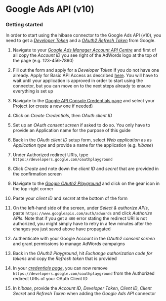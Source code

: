 # Google Ads API (v10)

### Getting started

In order to start using the hibase connector to the Google Ads API (v10), you need to get a [*Developer Token*](https://developers.google.com/adwords/api/docs/guides/signup) and a [*OAuth2 Refresh Token*](https://developers.google.com/adwords/api/docs/guides/authentication#oauth2_service_accounts) from Google.

1. Navigate to your [*Google Ads Manager Account API Centre*](https://ads.google.com/aw/apicenter) and first of all copy the *Account ID* you see right of the AdWords logo at the top of the page (e.g. 123-456-7890)

2. Fill out the form and apply for a *Developer Token* if you do not have one already. Apply for Basic API Access as described [here](https://developers.google.com/adwords/api/docs/guides/signup). You will have to wait until your application is approved in order to start using the connector, but you can move on to the next steps already to ensure everything is set up

3. Navigate to the [Google API Console Credentials page](https://console.developers.google.com/apis/credentials) and select your Project (or create a new one if needed)

4. Click on *Create Credentials*, then *OAuth client ID*

5. Set up an *OAuth consent screen* if asked to do so. You only have to provide an Application name for the purpose of this guide

6. Back in the *OAuth client ID* setup form, select *Web application* as as *Application type* and provide a name for the application (e.g. *hibase*)

7. Under Authorized redirect URIs, type `https://developers.google.com/oauthplayground`

8. Click *Create* and note down the *client ID* and *secret* that are provided in the confirmation screen

9. Navigate to the [*Google OAuth2 Playground*](https://developers.google.com/oauthplayground/#step1&scopes=https%3A//www.googleapis.com/auth/adwords&url=https%3A//&content_type=application/json&http_method=GET&useDefaultOauthCred=checked&oauthEndpointSelect=Google&oauthAuthEndpointValue=https%3A//accounts.google.com/o/oauth2/auth&oauthTokenEndpointValue=https%3A//oauth2.googleapis.com/token&includeCredentials=unchecked&accessTokenType=bearer&autoRefreshToken=unchecked&accessType=offline&forceAprovalPrompt=checked&response_type=code) and click on the gear icon in the top-right corner

10. Paste your *client ID* and *secret* at the bottom of the form

11. On the left-hand side of the screen, under *Select & authorize APIs*, paste `https://www.googleapis.com/auth/adwords` and click *Authorize APIs*. Note that if you get a `400` error stating the redirect URI is not authorized, you might simply have to retry in a few minutes after the changes you just saved above have propagated

12. Authenticate with your Google Account in the *OAuth2 consent screen* and grant permissions to manage AdWords campaigns

13. Back in the *OAuth2 Playground*, hit *Exchange authorization code for tokens* and copy the *Refresh token* that is provided

14. In your [*credentials page*](https://console.developers.google.com/apis/credentials), you can now remove `https://developers.google.com/oauthplayground` from the Authorized redirect URIs of your OAuth Client ID

15. In *hibase*, provide the *Account ID*, *Developer Token*, *Client ID*, *Client Secret* and *Refresh Token* when adding the *Google Ads API* connector